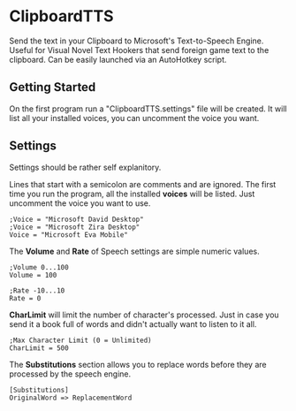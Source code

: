 ﻿# ClipboardTTS

Send the text in your Clipboard to Microsoft's Text-to-Speech Engine. Useful for Visual Novel Text Hookers that send foreign game text to the clipboard. Can be easily launched via an AutoHotkey script.

## Getting Started

On the first program run a "ClipboardTTS.settings" file will be created. It will list all your installed voices, you can uncomment the voice you want.

## Settings

Settings should be rather self explanitory. 

Lines that start with a semicolon are comments and are ignored. The first time you run the program, all the installed **voices** will be listed. Just uncomment the voice you want to use.

    ;Voice = "Microsoft David Desktop"
    ;Voice = "Microsoft Zira Desktop"
    Voice = "Microsoft Eva Mobile"

The **Volume** and **Rate** of Speech settings are simple numeric values.

    ;Volume 0...100
    Volume = 100
    
    ;Rate -10...10
    Rate = 0

**CharLimit** will limit the number of character's processed. Just in case you send it a book full of words and didn't actually want to listen to it all.

    ;Max Character Limit (0 = Unlimited)
    CharLimit = 500

The **Substitutions** section allows you to replace words before they are processed by the speech engine.

    [Substitutions]
    OriginalWord => ReplacementWord
